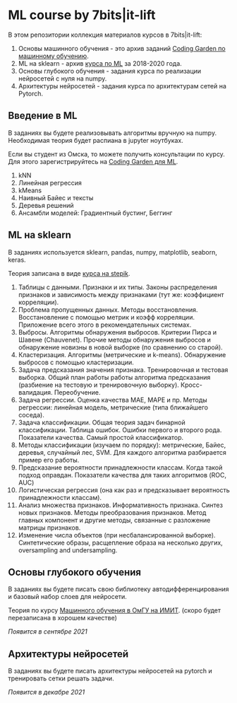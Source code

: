 # ML course by 7bits|it-lift

В этом репозитории коллекция материалов курсов в 7bits|it-lift:

1. Основы машинного обучения - это архив заданий [Coding Garden по машинному обучению](https://coding-garden.itlft.ru/).
2. ML на sklearn - архив [курса по ML](https://courses.itlft.ru/data-science) за 2018-2020 года.
3. Основы глубокого обучения - задания курса по реализации нейросетей с нуля на numpy.
4. Архитектуры нейросетей - задания курса по архитектурам сетей на Pytorch.

## Введение в ML

В заданиях вы будете реализовывать алгоритмы вручную на numpy. Необходимая теория будет распиана в jupyter ноутбуках.

Если вы студент из Омска, то можете получить консультации по курсу. Для этого зарегистрируйтесь на [Coding Garden для ML](https://coding-garden.itlft.ru/).

1. kNN
2. Линейная регрессия
3. kMeans
4. Наивный Байес и тексты
5. Деревья решений
6. Ансамбли моделей: Градиентный бустинг, Беггинг

## ML на sklearn

В заданиях используется sklearn, pandas, numpy, matplotlib, seaborn, keras.

Теория записана в виде [курса на stepik](https://stepik.org/course/8057/promo).

1. Таблицы с данными. Признаки и их типы. Законы распределения признаков и зависимость между признаками (тут же: коэффициент корреляции).
2. Проблема пропущенных данных. Методы восстановления. Восстановление с помощью метрик и коэфф корреляции. Приложение всего этого в рекомендательных системах.
3. Выбросы. Алгоритмы обнаружения выбросов. Критерии Пирса и Шавене (Chauvenet). Прочие методы обнаружения выбросов и обнаружение новизны в новой выборке (по сравнению со старой).
4. Кластеризация. Алгоритмы (метрические и k-means). Обнаружение выбросов с помощью кластеризации. 
5. Задача предсказания значения признака. Тренировочная и тестовая выборка. Общий план работы работы алгоритма предсказания (разбиение на тестовую и тренировочную выборку). Кросс-валидация. Переобучение.
6. Задача регрессии. Оценка качества МАЕ, МАРЕ и пр. Методы регрессии: линейная модель, метрические (типа ближайшего соседа).
7. Задача классификации. Общая теория задач бинарной классификации. Таблица ошибок. Ошибки первого и второго рода. Показатели качества. Самый простой классификатор.
8. Методы классификации (изучаем по порядку): метрические, Байес, деревья, случайный лес, SVM. Для каждого алгоритма разбирается пример его работы.
9. Предсказание вероятности принадлежности классам. Когда такой подход оправдан. Показатели качества для таких алгоритмов (ROC, AUC)
10. Логистическая регрессия (она как раз и предсказывает вероятность принадлежности классам).
11. Анализ множества признаков. Информативность признака. Синтез новых признаков. Методы преобразования признаков. Метод главных компонент и другие методы, связанные с разложение матрицы признаков.
12. Изменение числа объектов (при несбалансированной выборке). Синтетические образы, расщепление образа на несколько других, oversampling and undersampling.

## Основы глубокого обучения

В заданиях вы будете писать свою библиотеку автодифференцирования и базовый набор слоев для нейросети.

Теория по курсу [Машинного обучения в ОмГУ на ИМИТ](https://vk.com/club115689968). (скоро будет перезаписана в хорошем качестве)

_Появится в сентябре 2021_

## Архитектуры нейросетей

В заданиях вы будете писать архитектуры нейросетей на pytorch и тренировать сетки решать задачи.

_Появится в декабре 2021_
